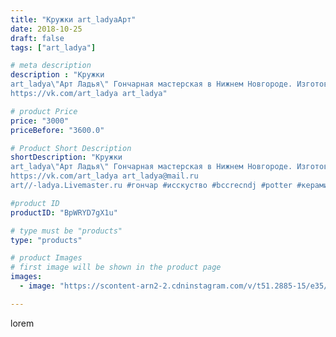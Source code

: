 ```yaml
---
title: "Кружки art_ladyaАрт"
date: 2018-10-25
draft: false
tags: ["art_ladya"]

# meta description
description : "Кружки 
art_ladya\"Арт Ладья\" Гончарная мастерская в Нижнем Новгороде. Изготовление керамики и мастер//-классы по обучению. 
https://vk.com/art_ladya art_ladya"

# product Price
price: "3000"
priceBefore: "3600.0"

# Product Short Description
shortDescription: "Кружки 
art_ladya\"Арт Ладья\" Гончарная мастерская в Нижнем Новгороде. Изготовление керамики и мастер//-классы по обучению. 
https://vk.com/art_ladya art_ladya@mail.ru 
art//-ladya.Livemaster.ru #гончар #исскуство #bccrecndj #potter #керамикадляинтерьера #керамикаручнаяработа #гончарнаямастерская #керамиканазаказ #handmade #посудаизглины #керамика #гончарнаяпосуда #эксклюзивнаякерамика #dishes #decor #ceramicar #mug #claygoods #tankard #earthenware #ceramic #design #кружка #magic #restaurant #ceramicart #магия #pint #clay #авторскаякерамика"

#product ID
productID: "BpWRYD7gX1u"

# type must be "products"
type: "products"

# product Images
# first image will be shown in the product page
images:
  - image: "https://scontent-arn2-2.cdninstagram.com/v/t51.2885-15/e35/43915169_303629093574420_6827485275684998315_n.jpg?se=7&tp=1&_nc_ht=scontent-arn2-2.cdninstagram.com&_nc_cat=100&_nc_ohc=DMhj2UD92xoAX9MWqhR&ccb=7-4&oh=9b50976f55a1650fd11d46050608f169&oe=60865425&_nc_sid=86f79a&ig_cache_key=MTg5Nzc4MDcxMzI2MDk0MDY1NA%3D%3D.2-ccb7-4"

---
```

lorem

